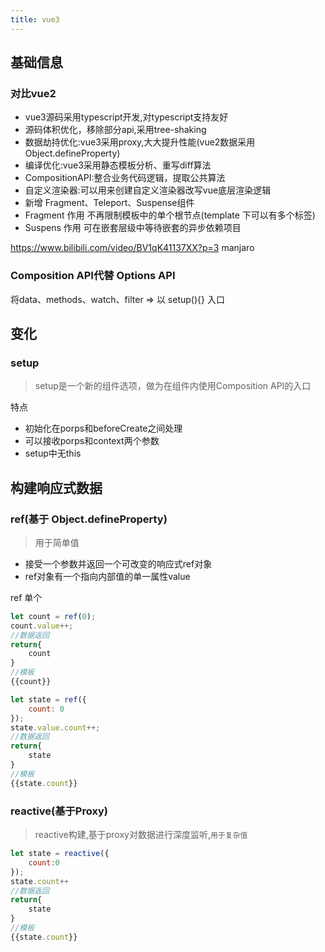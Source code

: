 ```yaml
---
title: vue3
---
```

## 基础信息
### 对比vue2
- vue3源码采用typescript开发,对typescript支持友好
- 源码体积优化，移除部分api,采用tree-shaking
- 数据劫持优化:vue3采用proxy,大大提升性能(vue2数据采用 Object.defineProperty)
- 编译优化:vue3采用静态模板分析、重写diff算法
- CompositionAPI:整合业务代码逻辑，提取公共算法
- 自定义渲染器:可以用来创建自定义渲染器改写vue底层渲染逻辑
- 新增  Fragment、Teleport、Suspense组件
- Fragment 作用 不再限制模板中的单个根节点(template 下可以有多个标签)
- Suspens 作用 可在嵌套层级中等待嵌套的异步依赖项目

https://www.bilibili.com/video/BV1qK41137XX?p=3
manjaro
### Composition API代替 Options API
将data、methods、watch、filter => 以 setup(){} 入口

## 变化
### setup
> setup是一个新的组件选项，做为在组件内使用Composition API的入口  

特点
+ 初始化在porps和beforeCreate之间处理
+ 可以接收porps和context两个参数
+ setup中无this

## 构建响应式数据
### ref(基于 Object.defineProperty) 
> 用于简单值
+ 接受一个参数并返回一个可改变的响应式ref对象
+ ref对象有一个指向内部值的单一属性value

ref 单个
```javascript
let count = ref(0);
count.value++;
//数据返回
return{
    count
}
//模板
{{count}}
```

```javascript
let state = ref({
    count: 0
});
state.value.count++;
//数据返回
return{
    state
}
//模板
{{state.count}}
```
### reactive(基于Proxy)  
> reactive构建,基于proxy对数据进行深度监听,`用于复杂值`  

```javascript
let state = reactive({
    count:0
});
state.count++ 
//数据返回
return{
    state
}
//模板
{{state.count}}
```

